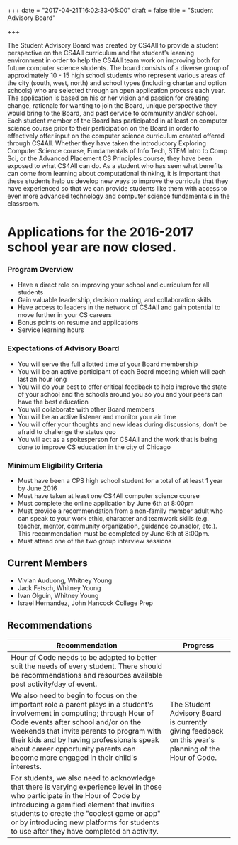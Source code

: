 +++
date = "2017-04-21T16:02:33-05:00"
draft = false
title = "Student Advisory Board"

+++

The Student Advisory Board was created by CS4All to provide a student perspective on the CS4All curriculum and the student’s learning environment in order to help the CS4All team work on improving both for future computer science students. The board consists of a diverse group of approximately 10 - 15 high school students who represent various areas of the city (south, west, north) and school types (including charter and option schools) who are selected through an open application process each year. The application is based on his or her vision and passion for creating change, rationale for wanting to join the Board, unique perspective they would bring to the Board, and past service to community and/or school. Each student member of the Board has participated in at least on computer science course prior to their participation on the Board in order to effectively offer input on the computer science curriculum created offered through CS4All. Whether they have taken the introductory Exploring Computer Science course, Fundamentals of Info Tech, STEM Intro to Comp Sci, or the Advanced Placement CS Principles course, they have been exposed to what CS4All can do. As a student who has seen what benefits can come from learning about computational thinking, it is important that these students help us develop new ways to improve the curricula that they have experienced so that we can provide students like them with access to even more advanced technology and computer science fundamentals in the classroom.


# Applications for the 2016-2017 school year are now closed.

### Program Overview

* Have a direct role on improving your school and curriculum for all students
* Gain valuable leadership, decision making, and collaboration skills
* Have access to leaders in the network of CS4All and gain potential to move further in your CS careers
* Bonus points on resume and applications
* Service learning hours

### Expectations of Advisory Board

* You will serve the full allotted time of your Board membership
* You will be an active participant of each Board meeting which will each last an hour long
* You will do your best to offer critical feedback to help improve the state of your school and the schools around you so you and your peers can have the best education
* You will collaborate with other Board members
* You will be an active listener and monitor your air time
* You will offer your thoughts and new ideas during discussions, don’t be afraid to challenge the status quo
* You will act as a spokesperson for CS4All and the work that is being done to improve CS education in the city of Chicago

### Minimum Eligibility Criteria

* Must have been a CPS high school student for a total of at least 1 year by June 2016
* Must have taken at least one CS4All computer science course
* Must complete the online application by June 6th at 8:00pm
* Must provide a recommendation from a non-family member adult who can speak to your work ethic, character and teamwork skills (e.g. teacher, mentor, community organization, guidance counselor, etc.). This recommendation must be completed by June 6th at 8:00pm.
* Must attend one of the two group interview sessions

## Current Members

* Vivian Auduong, Whitney Young 
* Jack Fetsch, Whitney Young
* Ivan Olguin, Whitney Young
* Israel Hernandez, John Hancock College Prep

## Recommendations

| Recommendation | Progress |
---|---
| Hour of Code needs to be adapted to better suit the needs of every student. There should be recommendations and resources available post activity/day of event. | |
|We also need to begin to focus on the important role a parent plays in a student's involvement in computing; through Hour of Code events after school and/or on the weekends that invite parents to program with their kids and by having professionals speak about career opportunity parents can become more engaged in their child's interests. | The Student Advisory Board is currently giving feedback on this year's planning of the Hour of Code. |
| For students, we also need to acknowledge that there is varying experience level in those who participate in the Hour of Code by introducing a gamified element that invities students to create the "coolest game or app" or by introducing new platforms for students to use after they have completed an activity. | |







